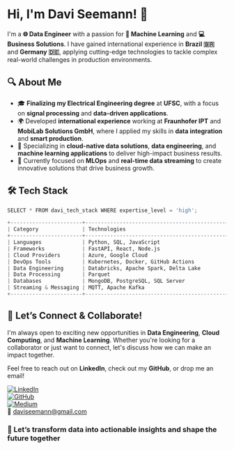 # Hi, I'm Davi Seemann! 👋

I'm a **🌐 Data Engineer** with a passion for **🤖 Machine Learning** and **💻 Business Solutions**. I have gained international experience in **Brazil 🇧🇷** and **Germany 🇩🇪**, applying cutting-edge technologies to tackle complex real-world challenges in production environments.


## 🔍 About Me

- 🎓 **Finalizing my Electrical Engineering degree** at **UFSC**, with a focus on **signal processing** and **data-driven applications**.
- 🌍 Developed **international experience** working at **Fraunhofer IPT** and **MobiLab Solutions GmbH**, where I applied my skills in **data integration** and **smart production**.
- 💼 Specializing in **cloud-native data solutions**, **data engineering**, and **machine learning applications** to deliver high-impact business results.
- 🚀 Currently focused on **MLOps** and **real-time data streaming** to create innovative solutions that drive business growth.

## 🛠️ **Tech Stack**

```Python
SELECT * FROM davi_tech_stack WHERE expertise_level = 'high';

+-----------------------+------------------------------------------------------+  
| Category              | Technologies                                         |  
+-----------------------+------------------------------------------------------+  
| Languages             | Python, SQL, JavaScript                              |  
| Frameworks            | FastAPI, React, Node.js                              |  
| Cloud Providers       | Azure, Google Cloud                                  |  
| DevOps Tools          | Kubernetes, Docker, GitHub Actions                   |  
| Data Engineering      | Databricks, Apache Spark, Delta Lake                 |  
| Data Processing       | Parquet                                              |  
| Databases             | MongoDB, PostgreSQL, SQL Server                      |  
| Streaming & Messaging | MQTT, Apache Kafka                                   |  
+-----------------------+------------------------------------------------------+  
```


## 🤝 **Let’s Connect & Collaborate!**

I'm always open to exciting new opportunities in **Data Engineering**, **Cloud Computing**, and **Machine Learning**. Whether you're looking for a collaborator or just want to connect, let's discuss how we can make an impact together.

Feel free to reach out on **LinkedIn**, check out my **GitHub**, or drop me an email!

[![LinkedIn](https://img.shields.io/badge/LinkedIn-0077B5?style=for-the-badge&logo=linkedin&logoColor=white)](https://www.linkedin.com/in/daviseemann)  
[![GitHub](https://img.shields.io/badge/GitHub-171515?style=for-the-badge&logo=github&logoColor=white)](https://github.com/daviseemann)  
[![Medium](https://img.shields.io/badge/Medium-12100E?style=for-the-badge&logo=medium&logoColor=white)](https://medium.com/@daviseemann)  
📧 [daviseemann@gmail.com](mailto:daviseemann@gmail.com)

### 🚀 Let’s transform data into actionable insights and shape the future together
